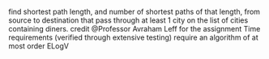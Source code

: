 find shortest path length, and number of shortest paths of that length, from source to destination that pass through at least 1 city on the list of cities containing diners.
credit @Professor Avraham Leff for the assignment
Time requirements (verified through extensive testing) require an algorithm of at most order ELogV
